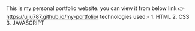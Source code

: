 This is my personal portfolio website. you can view it from below link 
      👉https://ujju787.github.io/my-portfolio/
technologies used:-
       1. HTML
       2. CSS 
       3. JAVASCRIPT
